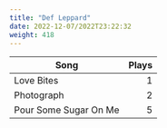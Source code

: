 ```yaml
---
title: "Def Leppard"
date: 2022-12-07/2022T23:22:32
weight: 418
---
```




 Song | Plays 
----- | -----:
Love Bites | 1
Photograph | 2
Pour Some Sugar On Me | 5
